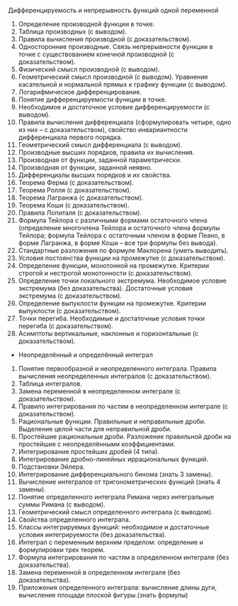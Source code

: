 Дифференцируемость и непрерывность функций одной переменной 
1. Определение производной функции в точке. 
2. Таблица производных (с выводом).
3. Правила вычисления производной (с доказательством). 
4. Односторонние производные. Связь непрерывности функции в точке с существованием конечной производной (с доказательством). 
5. Физический смысл производной (с выводом). 
6. Геометрический смысл производной (с выводом). Уравнения касательной и нормальной прямых к графику функции (с выводом). 
7. Логарифмическое дифференцирование. 
8. Понятие дифференцируемости функции в точке. 
9. Необходимое и достаточное условие дифференцируемости (с выводом). 
10. Правила вычисления дифференциала (сформулировать четыре, одно из них – с доказательством), свойство инвариантности дифференциала первого порядка. 
11. Геометрический смысл дифференциала (с выводом). 
12. Производные высших порядков, правила их вычисления. 
13. Производная от функции, заданной параметрически. 
14. Производная от функции, заданной неявно. 
15. Дифференциалы высших порядков и их свойства.
16. Теорема Ферма (с доказательством). 
17. Теорема Ролля (с доказательством). 
18. Теорема Лагранжа (с доказательством). 
19. Теорема Коши (с доказательством). 
20. Правила Лопиталя (с доказательством). 
21. Формула Тейлора с различными формами остаточного члена (определение многочлена Тейлора и остаточного члена формулы Тейлора; формула Тейлора с остаточным членом в форме Пеано, в форме Лагранжа, в форме Коши – все три формулы без вывода).
22. Стандартные разложения по формуле Маклорена (уметь выводить).
23. Условия постоянства функции на промежутке (с доказательством). 
24. Определение функции, монотонной на промежутке. Критерии строгой и нестрогой монотонности (с доказательством).
25. Определение точки локального экстремума. Необходимое условие экстремума (без доказательства). Достаточные условия экстремума (с доказательством).
26. Определение выпуклости функции на промежутке. Критерии выпуклости (с доказательством).
27. Точки перегиба. Необходимые и достаточные условия точки перегиба (с доказательством).
28. Асимптоты вертикальные, наклонные и горизонтальные (с доказательством). 


- Неопределённый и определённый интеграл
1. Понятие первообразной и неопределенного интеграла. Правила вычисления неопределенных интегралов (с доказательством).
2. Таблица интегралов. 
3. Замена переменной в неопределенном интеграле (с доказательством). 
4. Правило интегрирования по частям в неопределенном интеграле (с доказательством). 
5. Рациональные функции. Правильные и неправильные дроби. Выделение целой части для неправильной дроби. 
6. Простейшие рациональные дроби. Разложение правильной дроби на простейшие с неопределёнными коэффициентами. 
7. Интегрирование простейших дробей (4 типа).
8. Интегрирование дробно-линейных иррациональных функций. 
9. Подстановки Эйлера. 
10. Интегрирование дифференциального бинома (знать 3 замены). 
11. Вычисление интегралов от тригонометрических функций (знать 4 замены). 
12. Понятие определенного интеграла Римана через интегральные суммы Римана (с выводом). 
13. Геометрический смысл определенного интеграла (с выводом). 
14. Свойства определенного интеграла. 
15. Классы интегрируемых функций: необходимое и достаточные условия интегрируемости (без доказательства). 
16. Интеграл с переменным верхним пределом: определение и формулировки трех теорем. 
17. Формула интегрирования по частям в определенном интеграле (без доказательства).
18. Замена переменной в определенном интеграле (без доказательства).
19. Приложения определенного интеграла: вычисление длины дуги, вычисление площади плоской фигуры.(знать формулы)